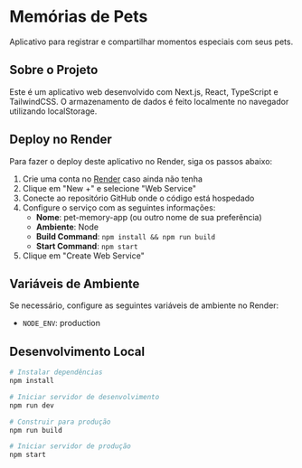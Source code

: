 # Memórias de Pets

Aplicativo para registrar e compartilhar momentos especiais com seus pets.

## Sobre o Projeto

Este é um aplicativo web desenvolvido com Next.js, React, TypeScript e TailwindCSS. O armazenamento de dados é feito localmente no navegador utilizando localStorage.

## Deploy no Render

Para fazer o deploy deste aplicativo no Render, siga os passos abaixo:

1. Crie uma conta no [Render](https://render.com/) caso ainda não tenha
2. Clique em "New +" e selecione "Web Service"
3. Conecte ao repositório GitHub onde o código está hospedado
4. Configure o serviço com as seguintes informações:
   - **Nome**: pet-memory-app (ou outro nome de sua preferência)
   - **Ambiente**: Node
   - **Build Command**: `npm install && npm run build`
   - **Start Command**: `npm start`
5. Clique em "Create Web Service"

## Variáveis de Ambiente

Se necessário, configure as seguintes variáveis de ambiente no Render:

- `NODE_ENV`: production

## Desenvolvimento Local

```bash
# Instalar dependências
npm install

# Iniciar servidor de desenvolvimento
npm run dev

# Construir para produção
npm run build

# Iniciar servidor de produção
npm start
```
